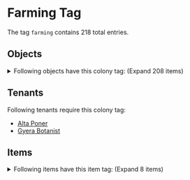 # Farming Tag

The tag `farming` contains 218 total entries.

## Objects

<details markdown="1"><summary>Following objects have this colony tag: (Expand 208 items)</summary>

- <img src="https://raw.githubusercontent.com/Ceterai/Enternia/main/objects/farmables/alta/liquid/produce/alien_fruit/pod/icon.png" alt="Alien Fruit Eco Pod icon" loading="lazy" width="auto" height="16px"/> [Alien Fruit Eco Pod](https://ceterai.github.io/MyEnternia/Wiki/AlienFruitEcoPod)
- <img src="https://raw.githubusercontent.com/Ceterai/Enternia/main/objects/alta/special/tools/sprinklers/compact/icon.png" alt="Alta Compa-Sprinkler ★ icon" loading="lazy" width="auto" height="16px"/> [Alta Compa-Sprinkler ★](https://ceterai.github.io/MyEnternia/Wiki/AltaCompa-Sprinkler)
- <img src="https://raw.githubusercontent.com/Ceterai/Enternia/main/objects/alta/crafting/dendrarium/icon.png" alt="Alta Dendrarium icon" loading="lazy" width="auto" height="16px"/> [Alta Dendrarium](https://ceterai.github.io/MyEnternia/Wiki/AltaDendrarium)
- <img src="https://raw.githubusercontent.com/Ceterai/Enternia/main/objects/farmables/alta/liquid/jelly/pod_alta/icon.png" alt="Alta Jelly Eco Pod ★★ icon" loading="lazy" width="auto" height="16px"/> [Alta Jelly Eco Pod ★★](https://ceterai.github.io/MyEnternia/Wiki/AltaJellyEcoPod)
- <img src="https://raw.githubusercontent.com/Ceterai/Enternia/main/objects/alta/special/tools/sprinklers/lab/icon.png" alt="Alta Lab Sprinkler icon" loading="lazy" width="auto" height="16px"/> [Alta Lab Sprinkler](https://ceterai.github.io/MyEnternia/Wiki/AltaLabSprinkler)
- <img src="https://raw.githubusercontent.com/Ceterai/Enternia/main/objects/alta/special/vendors/seeds_rare/icon.png" alt="Alta Rare Seed Vendor ★ icon" loading="lazy" width="auto" height="16px"/> [Alta Rare Seed Vendor ★](https://ceterai.github.io/MyEnternia/Wiki/AltaRareSeedVendor)
- <img src="https://raw.githubusercontent.com/Ceterai/Enternia/main/objects/alta/special/tools/sprinklers/rincer/icon.png" alt="Alta Rincer ★ icon" loading="lazy" width="auto" height="16px"/> [Alta Rincer ★](https://ceterai.github.io/MyEnternia/Wiki/AltaRincer)
- <img src="https://raw.githubusercontent.com/Ceterai/Enternia/main/objects/alta/special/vendors/seeds/icon.png" alt="Alta Seed Vendor ★ icon" loading="lazy" width="auto" height="16px"/> [Alta Seed Vendor ★](https://ceterai.github.io/MyEnternia/Wiki/AltaSeedVendor)
- <img src="https://raw.githubusercontent.com/Ceterai/Enternia/main/objects/alta/special/tools/sprinklers/basic/icon.png" alt="Alta Sprinkler icon" loading="lazy" width="auto" height="16px"/> [Alta Sprinkler](https://ceterai.github.io/MyEnternia/Wiki/AltaSprinkler)
- <img src="https://raw.githubusercontent.com/Ceterai/Enternia/main/objects/alta/special/tools/sprinklers/super/icon.png" alt="Alta Super Sprinkler icon" loading="lazy" width="auto" height="16px"/> [Alta Super Sprinkler](https://ceterai.github.io/MyEnternia/Wiki/AltaSuperSprinkler)
- <img src="https://raw.githubusercontent.com/Ceterai/Enternia/main/objects/farmables/alta/ground/alternia/pod/icon.png" alt="Alternia Eco Pod ★★ icon" loading="lazy" width="auto" height="16px"/> [Alternia Eco Pod ★★](https://ceterai.github.io/MyEnternia/Wiki/AlterniaEcoPod)
- <img src="https://raw.githubusercontent.com/Ceterai/Enternia/main/objects/farmables/alta/ground/alternia/sapling/icon.png" alt="Alternia Sapling icon" loading="lazy" width="auto" height="16px"/> [Alternia Sapling](https://ceterai.github.io/MyEnternia/Wiki/AlterniaSapling)
- <img src="https://raw.githubusercontent.com/Ceterai/Enternia/main/objects/farmables/alta/ground/alternia/icon.png" alt="Alternia Seed icon" loading="lazy" width="auto" height="16px"/> [Alternia Seed](https://ceterai.github.io/MyEnternia/Wiki/AlterniaSeed)
- <img src="https://raw.githubusercontent.com/Ceterai/Enternia/main/objects/farmables/alta/main/aya/pod/icon.png" alt="Aya Eco Pod icon" loading="lazy" width="auto" height="16px"/> [Aya Eco Pod](https://ceterai.github.io/MyEnternia/Wiki/AyaEcoPod)
- <img src="https://raw.githubusercontent.com/Ceterai/Enternia/main/objects/farmables/alta/main/aya/sapling/icon.png" alt="Aya Sapling icon" loading="lazy" width="auto" height="16px"/> [Aya Sapling](https://ceterai.github.io/MyEnternia/Wiki/AyaSapling)
- <img src="https://raw.githubusercontent.com/Ceterai/Enternia/main/objects/farmables/alta/main/aya/seed/icon.png" alt="Aya Tuber icon" loading="lazy" width="auto" height="16px"/> [Aya Tuber](https://ceterai.github.io/MyEnternia/Wiki/AyaTuber)
- <img src="https://raw.githubusercontent.com/Ceterai/Enternia/main/objects/farmables/alta/ground/azura/pod/icon.png" alt="Azura Eco Pod ★ icon" loading="lazy" width="auto" height="16px"/> [Azura Eco Pod ★](https://ceterai.github.io/MyEnternia/Wiki/AzuraEcoPod)
- <img src="https://raw.githubusercontent.com/Ceterai/Enternia/main/objects/farmables/alta/ground/azura/sapling/icon.png" alt="Azura Sapling icon" loading="lazy" width="auto" height="16px"/> [Azura Sapling](https://ceterai.github.io/MyEnternia/Wiki/AzuraSapling)
- <img src="https://raw.githubusercontent.com/Ceterai/Enternia/main/objects/farmables/alta/ground/azura/icon.png" alt="Azura Seed icon" loading="lazy" width="auto" height="16px"/> [Azura Seed](https://ceterai.github.io/MyEnternia/Wiki/AzuraSeed)
- <img src="https://raw.githubusercontent.com/Ceterai/Enternia/main/objects/farmables/alta/ground/produce/beakseed/pod/icon.png" alt="Beakseed Eco Pod ★ icon" loading="lazy" width="auto" height="16px"/> [Beakseed Eco Pod ★](https://ceterai.github.io/MyEnternia/Wiki/BeakseedEcoPod)
- <img src="https://raw.githubusercontent.com/Ceterai/Enternia/main/objects/farmables/alta/ground/produce/beakseed/sapling/icon.png" alt="Beakseed Sapling icon" loading="lazy" width="auto" height="16px"/> [Beakseed Sapling](https://ceterai.github.io/MyEnternia/Wiki/BeakseedSapling)
- <img src="https://raw.githubusercontent.com/Ceterai/Enternia/main/objects/farmables/alta/ground/blossom/pod/icon.png" alt="Blossom Eco Pod ★★ icon" loading="lazy" width="auto" height="16px"/> [Blossom Eco Pod ★★](https://ceterai.github.io/MyEnternia/Wiki/BlossomEcoPod)
- <img src="https://raw.githubusercontent.com/Ceterai/Enternia/main/objects/farmables/alta/ground/blossom/sapling/icon.png" alt="Blossom Sapling icon" loading="lazy" width="auto" height="16px"/> [Blossom Sapling](https://ceterai.github.io/MyEnternia/Wiki/BlossomSapling)
- <img src="https://raw.githubusercontent.com/Ceterai/Enternia/main/objects/farmables/alta/ground/blossom/icon.png" alt="Blossom Seed icon" loading="lazy" width="auto" height="16px"/> [Blossom Seed](https://ceterai.github.io/MyEnternia/Wiki/BlossomSeed)
- <img src="https://raw.githubusercontent.com/Ceterai/Enternia/main/objects/farmables/alta/main/aya/boosted/icon.png" alt="Boosted Aya Sapling icon" loading="lazy" width="auto" height="16px"/> [Boosted Aya Sapling](https://ceterai.github.io/MyEnternia/Wiki/BoostedAyaSapling)
- <img src="https://raw.githubusercontent.com/Ceterai/Enternia/main/objects/farmables/alta/ground/azura/boosted/icon.png" alt="Boosted Azura Sapling ★★ icon" loading="lazy" width="auto" height="16px"/> [Boosted Azura Sapling ★★](https://ceterai.github.io/MyEnternia/Wiki/BoostedAzuraSapling)
- <img src="https://raw.githubusercontent.com/Ceterai/Enternia/main/objects/farmables/alta/ground/produce/beakseed/boosted/icon.png" alt="Boosted Beakseed Sapling icon" loading="lazy" width="auto" height="16px"/> [Boosted Beakseed Sapling](https://ceterai.github.io/MyEnternia/Wiki/BoostedBeakseedSapling)
- <img src="https://raw.githubusercontent.com/Ceterai/Enternia/main/objects/farmables/alta/ground/blossom/boosted/icon.png" alt="Boosted Blossom Sapling ★★ icon" loading="lazy" width="auto" height="16px"/> [Boosted Blossom Sapling ★★](https://ceterai.github.io/MyEnternia/Wiki/BoostedBlossomSapling)
- <img src="https://raw.githubusercontent.com/Ceterai/Enternia/main/objects/farmables/alta/liquid/calin/boosted/icon.png" alt="Boosted Calin Sapling ★★ icon" loading="lazy" width="auto" height="16px"/> [Boosted Calin Sapling ★★](https://ceterai.github.io/MyEnternia/Wiki/BoostedCalinSapling)
- <img src="https://raw.githubusercontent.com/Ceterai/Enternia/main/objects/farmables/alta/ground/produce/carel/boosted/icon.png" alt="Boosted Carel Sapling icon" loading="lazy" width="auto" height="16px"/> [Boosted Carel Sapling](https://ceterai.github.io/MyEnternia/Wiki/BoostedCarelSapling)
- <img src="https://raw.githubusercontent.com/Ceterai/Enternia/main/objects/farmables/alta/liquid/cocola/boosted/icon.png" alt="Boosted Cocola Sapling ★★ icon" loading="lazy" width="auto" height="16px"/> [Boosted Cocola Sapling ★★](https://ceterai.github.io/MyEnternia/Wiki/BoostedCocolaSapling)
- <img src="https://raw.githubusercontent.com/Ceterai/Enternia/main/objects/farmables/alta/liquid/diamond/boosted/icon.png" alt="Boosted Diamond Sapling ★★ icon" loading="lazy" width="auto" height="16px"/> [Boosted Diamond Sapling ★★](https://ceterai.github.io/MyEnternia/Wiki/BoostedDiamondSapling)
- <img src="https://raw.githubusercontent.com/Ceterai/Enternia/main/objects/farmables/alta/liquid/dream/boosted/icon.png" alt="Boosted Dreamer Sapling icon" loading="lazy" width="auto" height="16px"/> [Boosted Dreamer Sapling](https://ceterai.github.io/MyEnternia/Wiki/BoostedDreamerSapling)
- <img src="https://raw.githubusercontent.com/Ceterai/Enternia/main/objects/farmables/alta/liquid/ela/boosted/icon.png" alt="Boosted Ela Sapling ★★ icon" loading="lazy" width="auto" height="16px"/> [Boosted Ela Sapling ★★](https://ceterai.github.io/MyEnternia/Wiki/BoostedElaSapling)
- <img src="https://raw.githubusercontent.com/Ceterai/Enternia/main/objects/farmables/alta/liquid/coral/boosted/icon.png" alt="Boosted Ember Sapling icon" loading="lazy" width="auto" height="16px"/> [Boosted Ember Sapling](https://ceterai.github.io/MyEnternia/Wiki/BoostedEmberSapling)
- <img src="https://raw.githubusercontent.com/Ceterai/Enternia/main/objects/farmables/alta/ground/cotton/boosted/icon.png" alt="Boosted Evara Sapling ★★ icon" loading="lazy" width="auto" height="16px"/> [Boosted Evara Sapling ★★](https://ceterai.github.io/MyEnternia/Wiki/BoostedEvaraSapling)
- <img src="https://raw.githubusercontent.com/Ceterai/Enternia/main/objects/farmables/alta/ground/eva/boosted/icon.png" alt="Boosted Evara Sapling ★★ icon" loading="lazy" width="auto" height="16px"/> [Boosted Evara Sapling ★★](https://ceterai.github.io/MyEnternia/Wiki/BoostedEvaraSapling)
- <img src="https://raw.githubusercontent.com/Ceterai/Enternia/main/objects/farmables/alta/ground/core/boosted/icon.png" alt="Boosted Faacain Sapling ★★ icon" loading="lazy" width="auto" height="16px"/> [Boosted Faacain Sapling ★★](https://ceterai.github.io/MyEnternia/Wiki/BoostedFaacainSapling)
- <img src="https://raw.githubusercontent.com/Ceterai/Enternia/main/objects/farmables/alta/liquid/gheatsyn/boosted/icon.png" alt="Boosted Gheatsyn Sapling icon" loading="lazy" width="auto" height="16px"/> [Boosted Gheatsyn Sapling](https://ceterai.github.io/MyEnternia/Wiki/BoostedGheatsynSapling)
- <img src="https://raw.githubusercontent.com/Ceterai/Enternia/main/objects/farmables/alta/main/gil/boosted/icon.png" alt="Boosted Gil Sapling icon" loading="lazy" width="auto" height="16px"/> [Boosted Gil Sapling](https://ceterai.github.io/MyEnternia/Wiki/BoostedGilSapling)
- <img src="https://raw.githubusercontent.com/Ceterai/Enternia/main/objects/farmables/alta/ground/haven/boosted/icon.png" alt="Boosted Haven Sapling ★★ icon" loading="lazy" width="auto" height="16px"/> [Boosted Haven Sapling ★★](https://ceterai.github.io/MyEnternia/Wiki/BoostedHavenSapling)
- <img src="https://raw.githubusercontent.com/Ceterai/Enternia/main/objects/farmables/alta/liquid/hive/boosted/icon.png" alt="Boosted Hive Sapling icon" loading="lazy" width="auto" height="16px"/> [Boosted Hive Sapling](https://ceterai.github.io/MyEnternia/Wiki/BoostedHiveSapling)
- <img src="https://raw.githubusercontent.com/Ceterai/Enternia/main/objects/farmables/alta/liquid/ionic/boosted/icon.png" alt="Boosted Ionic Sapling icon" loading="lazy" width="auto" height="16px"/> [Boosted Ionic Sapling](https://ceterai.github.io/MyEnternia/Wiki/BoostedIonicSapling)
- <img src="https://raw.githubusercontent.com/Ceterai/Enternia/main/objects/farmables/alta/liquid/jelly/boosted/icon.png" alt="Boosted Jelly Sapling icon" loading="lazy" width="auto" height="16px"/> [Boosted Jelly Sapling](https://ceterai.github.io/MyEnternia/Wiki/BoostedJellySapling)
- <img src="https://raw.githubusercontent.com/Ceterai/Enternia/main/objects/farmables/alta/ground/produce/neonmelon/boosted/icon.png" alt="Boosted Neonmelon Sapl. ★★ icon" loading="lazy" width="auto" height="16px"/> [Boosted Neonmelon Sapl. ★★](https://ceterai.github.io/MyEnternia/Wiki/BoostedNeonmelonSapl.)
- <img src="https://raw.githubusercontent.com/Ceterai/Enternia/main/objects/farmables/alta/ground/produce/oculemon/boosted/icon.png" alt="Boosted Oculemon Sapling ★★ icon" loading="lazy" width="auto" height="16px"/> [Boosted Oculemon Sapling ★★](https://ceterai.github.io/MyEnternia/Wiki/BoostedOculemonSapling)
- <img src="https://raw.githubusercontent.com/Ceterai/Enternia/main/objects/farmables/alta/ground/sona/boosted/icon.png" alt="Boosted Sonava Sapling ★★ icon" loading="lazy" width="auto" height="16px"/> [Boosted Sonava Sapling ★★](https://ceterai.github.io/MyEnternia/Wiki/BoostedSonavaSapling)
- <img src="https://raw.githubusercontent.com/Ceterai/Enternia/main/objects/farmables/alta/liquid/tonna/boosted/icon.png" alt="Boosted Tonna Sapling icon" loading="lazy" width="auto" height="16px"/> [Boosted Tonna Sapling](https://ceterai.github.io/MyEnternia/Wiki/BoostedTonnaSapling)
- <img src="https://raw.githubusercontent.com/Ceterai/Enternia/main/objects/farmables/alta/main/tsay/boosted/icon.png" alt="Boosted Tsay Sapling icon" loading="lazy" width="auto" height="16px"/> [Boosted Tsay Sapling](https://ceterai.github.io/MyEnternia/Wiki/BoostedTsaySapling)
- <img src="https://raw.githubusercontent.com/Ceterai/Enternia/main/objects/farmables/alta/liquid/koywa/boosted/icon.png" alt="Boosted Verriskoywa Sapling icon" loading="lazy" width="auto" height="16px"/> [Boosted Verriskoywa Sapling](https://ceterai.github.io/MyEnternia/Wiki/BoostedVerriskoywaSapling)
- <img src="https://raw.githubusercontent.com/Ceterai/Enternia/main/objects/farmables/alta/liquid/viona/boosted/icon.png" alt="Boosted Vionora Sapling icon" loading="lazy" width="auto" height="16px"/> [Boosted Vionora Sapling](https://ceterai.github.io/MyEnternia/Wiki/BoostedVionoraSapling)
- <img src="https://raw.githubusercontent.com/Ceterai/Enternia/main/objects/farmables/alta/liquid/voda/boosted/icon.png" alt="Boosted Vodakoywa Sapling icon" loading="lazy" width="auto" height="16px"/> [Boosted Vodakoywa Sapling](https://ceterai.github.io/MyEnternia/Wiki/BoostedVodakoywaSapling)
- <img src="https://raw.githubusercontent.com/Ceterai/Enternia/main/objects/farmables/alta/ground/warped_hive/boosted/icon.png" alt="Boosted Warphive Sapl. ★★ icon" loading="lazy" width="auto" height="16px"/> [Boosted Warphive Sapl. ★★](https://ceterai.github.io/MyEnternia/Wiki/BoostedWarphiveSapl.)
- <img src="https://raw.githubusercontent.com/Ceterai/Enternia/main/objects/farmables/alta/liquid/yaara/boosted/icon.png" alt="Boosted Yaara Sapling ★★ icon" loading="lazy" width="auto" height="16px"/> [Boosted Yaara Sapling ★★](https://ceterai.github.io/MyEnternia/Wiki/BoostedYaaraSapling)
- <img src="https://raw.githubusercontent.com/Ceterai/Enternia/main/objects/farmables/alta/main/yaavi/boosted/icon.png" alt="Boosted Yaavi Sapling ★ icon" loading="lazy" width="auto" height="16px"/> [Boosted Yaavi Sapling ★](https://ceterai.github.io/MyEnternia/Wiki/BoostedYaaviSapling)
- <img src="https://raw.githubusercontent.com/Ceterai/Enternia/main/objects/farmables/alta/liquid/calin/pod/icon.png" alt="Calin Eco Pod ★ icon" loading="lazy" width="auto" height="16px"/> [Calin Eco Pod ★](https://ceterai.github.io/MyEnternia/Wiki/CalinEcoPod)
- <img src="https://raw.githubusercontent.com/Ceterai/Enternia/main/objects/farmables/alta/liquid/calin/sapling/icon.png" alt="Calin Sapling icon" loading="lazy" width="auto" height="16px"/> [Calin Sapling](https://ceterai.github.io/MyEnternia/Wiki/CalinSapling)
- <img src="https://raw.githubusercontent.com/Ceterai/Enternia/main/objects/farmables/alta/liquid/calin/icon.png" alt="Calin Seed icon" loading="lazy" width="auto" height="16px"/> [Calin Seed](https://ceterai.github.io/MyEnternia/Wiki/CalinSeed)
- <img src="https://raw.githubusercontent.com/Ceterai/Enternia/main/objects/farmables/alta/ground/produce/carel/pod/icon.png" alt="Carel Eco Pod ★★ icon" loading="lazy" width="auto" height="16px"/> [Carel Eco Pod ★★](https://ceterai.github.io/MyEnternia/Wiki/CarelEcoPod)
- <img src="https://raw.githubusercontent.com/Ceterai/Enternia/main/objects/farmables/alta/ground/produce/carel/sapling/icon.png" alt="Carel Sapling icon" loading="lazy" width="auto" height="16px"/> [Carel Sapling](https://ceterai.github.io/MyEnternia/Wiki/CarelSapling)
- <img src="https://raw.githubusercontent.com/Ceterai/Enternia/main/objects/farmables/alta/ground/ceternia/pod/icon.png" alt="Ceternia Eco Pod ★★ icon" loading="lazy" width="auto" height="16px"/> [Ceternia Eco Pod ★★](https://ceterai.github.io/MyEnternia/Wiki/CeterniaEcoPod)
- <img src="https://raw.githubusercontent.com/Ceterai/Enternia/main/objects/farmables/alta/ground/ceternia/sapling/icon.png" alt="Ceternia Sapling icon" loading="lazy" width="auto" height="16px"/> [Ceternia Sapling](https://ceterai.github.io/MyEnternia/Wiki/CeterniaSapling)
- <img src="https://raw.githubusercontent.com/Ceterai/Enternia/main/objects/farmables/alta/ground/ceternia/icon.png" alt="Ceternia Seed icon" loading="lazy" width="auto" height="16px"/> [Ceternia Seed](https://ceterai.github.io/MyEnternia/Wiki/CeterniaSeed)
- <img src="https://raw.githubusercontent.com/Ceterai/Enternia/main/objects/farmables/alta/liquid/cocola/pod/icon.png" alt="Cocola Eco Pod ★★ icon" loading="lazy" width="auto" height="16px"/> [Cocola Eco Pod ★★](https://ceterai.github.io/MyEnternia/Wiki/CocolaEcoPod)
- <img src="https://raw.githubusercontent.com/Ceterai/Enternia/main/objects/farmables/alta/liquid/cocola/sapling/icon.png" alt="Cocola Sapling ★ icon" loading="lazy" width="auto" height="16px"/> [Cocola Sapling ★](https://ceterai.github.io/MyEnternia/Wiki/CocolaSapling)
- <img src="https://raw.githubusercontent.com/Ceterai/Enternia/main/objects/farmables/alta/liquid/cocola/icon.png" alt="Cocola Seed icon" loading="lazy" width="auto" height="16px"/> [Cocola Seed](https://ceterai.github.io/MyEnternia/Wiki/CocolaSeed)
- <img src="https://raw.githubusercontent.com/Ceterai/Enternia/main/objects/farmables/alta/liquid/produce/coralcreep/pod/icon.png" alt="Coralcreep Eco Pod ★★ icon" loading="lazy" width="auto" height="16px"/> [Coralcreep Eco Pod ★★](https://ceterai.github.io/MyEnternia/Wiki/CoralcreepEcoPod)
- <img src="https://raw.githubusercontent.com/Ceterai/Enternia/main/objects/farmables/alta/ground/cotton/pod/icon.png" alt="Cotton Eco Pod ★★ icon" loading="lazy" width="auto" height="16px"/> [Cotton Eco Pod ★★](https://ceterai.github.io/MyEnternia/Wiki/CottonEcoPod)
- <img src="https://raw.githubusercontent.com/Ceterai/Enternia/main/objects/farmables/alta/ground/cotton/sapling/icon.png" alt="Cotton Sapling icon" loading="lazy" width="auto" height="16px"/> [Cotton Sapling](https://ceterai.github.io/MyEnternia/Wiki/CottonSapling)
- <img src="https://raw.githubusercontent.com/Ceterai/Enternia/main/objects/farmables/alta/main/aya/cultivated/icon.png" alt="Cultivated Aya Sapling icon" loading="lazy" width="auto" height="16px"/> [Cultivated Aya Sapling](https://ceterai.github.io/MyEnternia/Wiki/CultivatedAyaSapling)
- <img src="https://raw.githubusercontent.com/Ceterai/Enternia/main/objects/farmables/alta/ground/produce/beakseed/cultivated/icon.png" alt="Cultivated Beakseed Sapling icon" loading="lazy" width="auto" height="16px"/> [Cultivated Beakseed Sapling](https://ceterai.github.io/MyEnternia/Wiki/CultivatedBeakseedSapling)
- <img src="https://raw.githubusercontent.com/Ceterai/Enternia/main/objects/farmables/alta/ground/produce/carel/cultivated/icon.png" alt="Cultivated Carel Sapling icon" loading="lazy" width="auto" height="16px"/> [Cultivated Carel Sapling](https://ceterai.github.io/MyEnternia/Wiki/CultivatedCarelSapling)
- <img src="https://raw.githubusercontent.com/Ceterai/Enternia/main/objects/farmables/alta/main/gil/cultivated/icon.png" alt="Cultivated Gil Sapling icon" loading="lazy" width="auto" height="16px"/> [Cultivated Gil Sapling](https://ceterai.github.io/MyEnternia/Wiki/CultivatedGilSapling)
- <img src="https://raw.githubusercontent.com/Ceterai/Enternia/main/objects/farmables/alta/ground/produce/neonmelon/cultivated/icon.png" alt="Cultivated Neonmelon Sapling icon" loading="lazy" width="auto" height="16px"/> [Cultivated Neonmelon Sapling](https://ceterai.github.io/MyEnternia/Wiki/CultivatedNeonmelonSapling)
- <img src="https://raw.githubusercontent.com/Ceterai/Enternia/main/objects/farmables/alta/ground/produce/oculemon/cultivated/icon.png" alt="Cultivated Oculemon Sapling icon" loading="lazy" width="auto" height="16px"/> [Cultivated Oculemon Sapling](https://ceterai.github.io/MyEnternia/Wiki/CultivatedOculemonSapling)
- <img src="https://raw.githubusercontent.com/Ceterai/Enternia/main/objects/farmables/alta/main/tsay/cultivated/icon.png" alt="Cultivated Tsay Sapling icon" loading="lazy" width="auto" height="16px"/> [Cultivated Tsay Sapling](https://ceterai.github.io/MyEnternia/Wiki/CultivatedTsaySapling)
- <img src="https://raw.githubusercontent.com/Ceterai/Enternia/main/objects/farmables/alta/main/yaavi/cultivated/icon.png" alt="Cultivated Yaara Eye Sapling icon" loading="lazy" width="auto" height="16px"/> [Cultivated Yaara Eye Sapling](https://ceterai.github.io/MyEnternia/Wiki/CultivatedYaaraEyeSapling)
- <img src="https://raw.githubusercontent.com/Ceterai/Enternia/main/objects/farmables/alta/liquid/diamond/icon.png" alt="Diamond Bud icon" loading="lazy" width="auto" height="16px"/> [Diamond Bud](https://ceterai.github.io/MyEnternia/Wiki/DiamondBud)
- <img src="https://raw.githubusercontent.com/Ceterai/Enternia/main/objects/farmables/alta/liquid/diamond/pod/icon.png" alt="Diamond Eco Pod ★★★★ icon" loading="lazy" width="auto" height="16px"/> [Diamond Eco Pod ★★★★](https://ceterai.github.io/MyEnternia/Wiki/DiamondEcoPod)
- <img src="https://raw.githubusercontent.com/Ceterai/Enternia/main/objects/farmables/alta/liquid/diamond/sapling/icon.png" alt="Diamond Sapling ★★ icon" loading="lazy" width="auto" height="16px"/> [Diamond Sapling ★★](https://ceterai.github.io/MyEnternia/Wiki/DiamondSapling)
- <img src="https://raw.githubusercontent.com/Ceterai/Enternia/main/objects/farmables/alta/liquid/dream/pod/icon.png" alt="Dreamer Eco Pod ★★★ icon" loading="lazy" width="auto" height="16px"/> [Dreamer Eco Pod ★★★](https://ceterai.github.io/MyEnternia/Wiki/DreamerEcoPod)
- <img src="https://raw.githubusercontent.com/Ceterai/Enternia/main/objects/farmables/alta/liquid/dream/sapling/icon.png" alt="Dreamer's Flower Sapling ★ icon" loading="lazy" width="auto" height="16px"/> [Dreamer's Flower Sapling ★](https://ceterai.github.io/MyEnternia/Wiki/Dreamer'sFlowerSapling)
- <img src="https://raw.githubusercontent.com/Ceterai/Enternia/main/objects/farmables/alta/liquid/dream/icon.png" alt="Dreamer's Flower Sprout icon" loading="lazy" width="auto" height="16px"/> [Dreamer's Flower Sprout](https://ceterai.github.io/MyEnternia/Wiki/Dreamer'sFlowerSprout)
- <img src="https://raw.githubusercontent.com/Ceterai/Enternia/main/objects/farmables/alta/liquid/jelly/eco_alta/icon.png" alt="Eco Alta Jelly Sapling ★★ icon" loading="lazy" width="auto" height="16px"/> [Eco Alta Jelly Sapling ★★](https://ceterai.github.io/MyEnternia/Wiki/EcoAltaJellySapling)
- <img src="https://raw.githubusercontent.com/Ceterai/Enternia/main/objects/farmables/alta/main/aya/eco/icon.png" alt="Eco Aya Sapling icon" loading="lazy" width="auto" height="16px"/> [Eco Aya Sapling](https://ceterai.github.io/MyEnternia/Wiki/EcoAyaSapling)
- <img src="https://raw.githubusercontent.com/Ceterai/Enternia/main/objects/farmables/alta/ground/azura/eco/icon.png" alt="Eco Azura Sapling ★ icon" loading="lazy" width="auto" height="16px"/> [Eco Azura Sapling ★](https://ceterai.github.io/MyEnternia/Wiki/EcoAzuraSapling)
- <img src="https://raw.githubusercontent.com/Ceterai/Enternia/main/objects/farmables/alta/ground/produce/beakseed/eco/icon.png" alt="Eco Beakseed Sapling icon" loading="lazy" width="auto" height="16px"/> [Eco Beakseed Sapling](https://ceterai.github.io/MyEnternia/Wiki/EcoBeakseedSapling)
- <img src="https://raw.githubusercontent.com/Ceterai/Enternia/main/objects/farmables/alta/ground/blossom/eco/icon.png" alt="Eco Blossom Sapling icon" loading="lazy" width="auto" height="16px"/> [Eco Blossom Sapling](https://ceterai.github.io/MyEnternia/Wiki/EcoBlossomSapling)
- <img src="https://raw.githubusercontent.com/Ceterai/Enternia/main/objects/farmables/alta/liquid/calin/eco/icon.png" alt="Eco Calin Sapling ★ icon" loading="lazy" width="auto" height="16px"/> [Eco Calin Sapling ★](https://ceterai.github.io/MyEnternia/Wiki/EcoCalinSapling)
- <img src="https://raw.githubusercontent.com/Ceterai/Enternia/main/objects/farmables/alta/ground/produce/carel/eco/icon.png" alt="Eco Carel Sapling icon" loading="lazy" width="auto" height="16px"/> [Eco Carel Sapling](https://ceterai.github.io/MyEnternia/Wiki/EcoCarelSapling)
- <img src="https://raw.githubusercontent.com/Ceterai/Enternia/main/objects/farmables/alta/liquid/cocola/eco/icon.png" alt="Eco Cocola Sapling icon" loading="lazy" width="auto" height="16px"/> [Eco Cocola Sapling](https://ceterai.github.io/MyEnternia/Wiki/EcoCocolaSapling)
- <img src="https://raw.githubusercontent.com/Ceterai/Enternia/main/objects/farmables/alta/ground/cotton/eco/icon.png" alt="Eco Cotton Sapling ★ icon" loading="lazy" width="auto" height="16px"/> [Eco Cotton Sapling ★](https://ceterai.github.io/MyEnternia/Wiki/EcoCottonSapling)
- <img src="https://raw.githubusercontent.com/Ceterai/Enternia/main/objects/farmables/alta/liquid/diamond/eco/icon.png" alt="Eco Diamond Sapling icon" loading="lazy" width="auto" height="16px"/> [Eco Diamond Sapling](https://ceterai.github.io/MyEnternia/Wiki/EcoDiamondSapling)
- <img src="https://raw.githubusercontent.com/Ceterai/Enternia/main/objects/farmables/alta/liquid/dream/eco/icon.png" alt="Eco Dreamer's Flower Sapling icon" loading="lazy" width="auto" height="16px"/> [Eco Dreamer's Flower Sapling](https://ceterai.github.io/MyEnternia/Wiki/EcoDreamer'sFlowerSapling)
- <img src="https://raw.githubusercontent.com/Ceterai/Enternia/main/objects/farmables/alta/liquid/ela/eco/icon.png" alt="Eco Ela Sapling icon" loading="lazy" width="auto" height="16px"/> [Eco Ela Sapling](https://ceterai.github.io/MyEnternia/Wiki/EcoElaSapling)
- <img src="https://raw.githubusercontent.com/Ceterai/Enternia/main/objects/farmables/alta/liquid/coral/eco/icon.png" alt="Eco Ember Sapling icon" loading="lazy" width="auto" height="16px"/> [Eco Ember Sapling](https://ceterai.github.io/MyEnternia/Wiki/EcoEmberSapling)
- <img src="https://raw.githubusercontent.com/Ceterai/Enternia/main/objects/farmables/alta/ground/eva/eco/icon.png" alt="Eco Evara Sapling ★ icon" loading="lazy" width="auto" height="16px"/> [Eco Evara Sapling ★](https://ceterai.github.io/MyEnternia/Wiki/EcoEvaraSapling)
- <img src="https://raw.githubusercontent.com/Ceterai/Enternia/main/objects/farmables/alta/ground/core/eco/icon.png" alt="Eco Faacain Sapling ★ icon" loading="lazy" width="auto" height="16px"/> [Eco Faacain Sapling ★](https://ceterai.github.io/MyEnternia/Wiki/EcoFaacainSapling)
- <img src="https://raw.githubusercontent.com/Ceterai/Enternia/main/objects/farmables/alta/liquid/gheatsyn/eco/icon.png" alt="Eco Gheatsyn Sapling icon" loading="lazy" width="auto" height="16px"/> [Eco Gheatsyn Sapling](https://ceterai.github.io/MyEnternia/Wiki/EcoGheatsynSapling)
- <img src="https://raw.githubusercontent.com/Ceterai/Enternia/main/objects/farmables/alta/main/gil/eco/icon.png" alt="Eco Gil Sapling icon" loading="lazy" width="auto" height="16px"/> [Eco Gil Sapling](https://ceterai.github.io/MyEnternia/Wiki/EcoGilSapling)
- <img src="https://raw.githubusercontent.com/Ceterai/Enternia/main/objects/farmables/alta/ground/haven/eco/icon.png" alt="Eco Haven Sapling icon" loading="lazy" width="auto" height="16px"/> [Eco Haven Sapling](https://ceterai.github.io/MyEnternia/Wiki/EcoHavenSapling)
- <img src="https://raw.githubusercontent.com/Ceterai/Enternia/main/objects/farmables/alta/liquid/hive/eco/icon.png" alt="Eco Hive Sapling icon" loading="lazy" width="auto" height="16px"/> [Eco Hive Sapling](https://ceterai.github.io/MyEnternia/Wiki/EcoHiveSapling)
- <img src="https://raw.githubusercontent.com/Ceterai/Enternia/main/objects/farmables/alta/liquid/ionic/eco/icon.png" alt="Eco Ionic Sapling ★★ icon" loading="lazy" width="auto" height="16px"/> [Eco Ionic Sapling ★★](https://ceterai.github.io/MyEnternia/Wiki/EcoIonicSapling)
- <img src="https://raw.githubusercontent.com/Ceterai/Enternia/main/objects/farmables/alta/ground/isoslime/eco/icon.png" alt="Eco Isoslime Sapling ★ icon" loading="lazy" width="auto" height="16px"/> [Eco Isoslime Sapling ★](https://ceterai.github.io/MyEnternia/Wiki/EcoIsoslimeSapling)
- <img src="https://raw.githubusercontent.com/Ceterai/Enternia/main/objects/farmables/alta/liquid/jelly/eco/icon.png" alt="Eco Jelly Sapling icon" loading="lazy" width="auto" height="16px"/> [Eco Jelly Sapling](https://ceterai.github.io/MyEnternia/Wiki/EcoJellySapling)
- <img src="https://raw.githubusercontent.com/Ceterai/Enternia/main/objects/farmables/alta/ground/produce/neonmelon/eco/icon.png" alt="Eco Neonmelon Sapling icon" loading="lazy" width="auto" height="16px"/> [Eco Neonmelon Sapling](https://ceterai.github.io/MyEnternia/Wiki/EcoNeonmelonSapling)
- <img src="https://raw.githubusercontent.com/Ceterai/Enternia/main/objects/farmables/alta/ground/produce/oculemon/eco/icon.png" alt="Eco Oculemon Sapling icon" loading="lazy" width="auto" height="16px"/> [Eco Oculemon Sapling](https://ceterai.github.io/MyEnternia/Wiki/EcoOculemonSapling)
- <img src="https://raw.githubusercontent.com/Ceterai/Enternia/main/objects/farmables/alta/ground/isoslime/eco_green/icon.png" alt="Eco Poi Sapling icon" loading="lazy" width="auto" height="16px"/> [Eco Poi Sapling](https://ceterai.github.io/MyEnternia/Wiki/EcoPoiSapling)
- <img src="https://raw.githubusercontent.com/Ceterai/Enternia/main/objects/farmables/alta/ground/sona/eco/icon.png" alt="Eco Sonava Sapling ★ icon" loading="lazy" width="auto" height="16px"/> [Eco Sonava Sapling ★](https://ceterai.github.io/MyEnternia/Wiki/EcoSonavaSapling)
- <img src="https://raw.githubusercontent.com/Ceterai/Enternia/main/objects/farmables/alta/liquid/tonna/eco/icon.png" alt="Eco Tonna Sapling icon" loading="lazy" width="auto" height="16px"/> [Eco Tonna Sapling](https://ceterai.github.io/MyEnternia/Wiki/EcoTonnaSapling)
- <img src="https://raw.githubusercontent.com/Ceterai/Enternia/main/objects/farmables/alta/main/tsay/eco/icon.png" alt="Eco Tsay Sapling icon" loading="lazy" width="auto" height="16px"/> [Eco Tsay Sapling](https://ceterai.github.io/MyEnternia/Wiki/EcoTsaySapling)
- <img src="https://raw.githubusercontent.com/Ceterai/Enternia/main/objects/farmables/alta/ground/turanta/eco/icon.png" alt="Eco Turanta Sapling ★ icon" loading="lazy" width="auto" height="16px"/> [Eco Turanta Sapling ★](https://ceterai.github.io/MyEnternia/Wiki/EcoTurantaSapling)
- <img src="https://raw.githubusercontent.com/Ceterai/Enternia/main/objects/farmables/alta/liquid/koywa/eco/icon.png" alt="Eco Verriskoywa Sapling icon" loading="lazy" width="auto" height="16px"/> [Eco Verriskoywa Sapling](https://ceterai.github.io/MyEnternia/Wiki/EcoVerriskoywaSapling)
- <img src="https://raw.githubusercontent.com/Ceterai/Enternia/main/objects/farmables/alta/liquid/viona/eco/icon.png" alt="Eco Vionora Sapling icon" loading="lazy" width="auto" height="16px"/> [Eco Vionora Sapling](https://ceterai.github.io/MyEnternia/Wiki/EcoVionoraSapling)
- <img src="https://raw.githubusercontent.com/Ceterai/Enternia/main/objects/farmables/alta/liquid/voda/eco/icon.png" alt="Eco Vodakoywa Sapling icon" loading="lazy" width="auto" height="16px"/> [Eco Vodakoywa Sapling](https://ceterai.github.io/MyEnternia/Wiki/EcoVodakoywaSapling)
- <img src="https://raw.githubusercontent.com/Ceterai/Enternia/main/objects/farmables/alta/ground/warped_hive/eco/icon.png" alt="Eco Warped Hive Sapling ★ icon" loading="lazy" width="auto" height="16px"/> [Eco Warped Hive Sapling ★](https://ceterai.github.io/MyEnternia/Wiki/EcoWarpedHiveSapling)
- <img src="https://raw.githubusercontent.com/Ceterai/Enternia/main/objects/farmables/alta/liquid/yaara/eco/icon.png" alt="Eco Yaara Sapling ★ icon" loading="lazy" width="auto" height="16px"/> [Eco Yaara Sapling ★](https://ceterai.github.io/MyEnternia/Wiki/EcoYaaraSapling)
- <img src="https://raw.githubusercontent.com/Ceterai/Enternia/main/objects/farmables/alta/main/yaavi/eco/icon.png" alt="Eco Yaavi Sapling icon" loading="lazy" width="auto" height="16px"/> [Eco Yaavi Sapling](https://ceterai.github.io/MyEnternia/Wiki/EcoYaaviSapling)
- <img src="https://raw.githubusercontent.com/Ceterai/Enternia/main/objects/farmables/alta/liquid/ela/pod/icon.png" alt="Ela Eco Pod ★ icon" loading="lazy" width="auto" height="16px"/> [Ela Eco Pod ★](https://ceterai.github.io/MyEnternia/Wiki/ElaEcoPod)
- <img src="https://raw.githubusercontent.com/Ceterai/Enternia/main/objects/farmables/alta/liquid/ela/sapling/icon.png" alt="Ela Sapling ★ icon" loading="lazy" width="auto" height="16px"/> [Ela Sapling ★](https://ceterai.github.io/MyEnternia/Wiki/ElaSapling)
- <img src="https://raw.githubusercontent.com/Ceterai/Enternia/main/objects/farmables/alta/liquid/ela/icon.png" alt="Ela Sprout icon" loading="lazy" width="auto" height="16px"/> [Ela Sprout](https://ceterai.github.io/MyEnternia/Wiki/ElaSprout)
- <img src="https://raw.githubusercontent.com/Ceterai/Enternia/main/objects/farmables/alta/liquid/coral/icon.png" alt="Ember Bud icon" loading="lazy" width="auto" height="16px"/> [Ember Bud](https://ceterai.github.io/MyEnternia/Wiki/EmberBud)
- <img src="https://raw.githubusercontent.com/Ceterai/Enternia/main/objects/farmables/alta/liquid/coral/pod/icon.png" alt="Ember Eco Pod ★★★ icon" loading="lazy" width="auto" height="16px"/> [Ember Eco Pod ★★★](https://ceterai.github.io/MyEnternia/Wiki/EmberEcoPod)
- <img src="https://raw.githubusercontent.com/Ceterai/Enternia/main/objects/farmables/alta/liquid/coral/sapling/icon.png" alt="Ember Sapling icon" loading="lazy" width="auto" height="16px"/> [Ember Sapling](https://ceterai.github.io/MyEnternia/Wiki/EmberSapling)
- <img src="https://raw.githubusercontent.com/Ceterai/Enternia/main/objects/farmables/alta/ground/enternia/pod/icon.png" alt="Enternia Eco Pod ★★ icon" loading="lazy" width="auto" height="16px"/> [Enternia Eco Pod ★★](https://ceterai.github.io/MyEnternia/Wiki/EnterniaEcoPod)
- <img src="https://raw.githubusercontent.com/Ceterai/Enternia/main/objects/farmables/alta/ground/enternia/sapling/icon.png" alt="Enternia Sapling icon" loading="lazy" width="auto" height="16px"/> [Enternia Sapling](https://ceterai.github.io/MyEnternia/Wiki/EnterniaSapling)
- <img src="https://raw.githubusercontent.com/Ceterai/Enternia/main/objects/farmables/alta/ground/enternia/icon.png" alt="Enternia Seed icon" loading="lazy" width="auto" height="16px"/> [Enternia Seed](https://ceterai.github.io/MyEnternia/Wiki/EnterniaSeed)
- <img src="https://raw.githubusercontent.com/Ceterai/Enternia/main/objects/farmables/alta/ground/eva/pod/icon.png" alt="Evara Eco Pod ★★ icon" loading="lazy" width="auto" height="16px"/> [Evara Eco Pod ★★](https://ceterai.github.io/MyEnternia/Wiki/EvaraEcoPod)
- <img src="https://raw.githubusercontent.com/Ceterai/Enternia/main/objects/farmables/alta/ground/eva/sapling/icon.png" alt="Evara Sapling icon" loading="lazy" width="auto" height="16px"/> [Evara Sapling](https://ceterai.github.io/MyEnternia/Wiki/EvaraSapling)
- <img src="https://raw.githubusercontent.com/Ceterai/Enternia/main/objects/farmables/alta/ground/eva/icon.png" alt="Evara Seed icon" loading="lazy" width="auto" height="16px"/> [Evara Seed](https://ceterai.github.io/MyEnternia/Wiki/EvaraSeed)
- <img src="https://raw.githubusercontent.com/Ceterai/Enternia/main/objects/farmables/alta/ground/core/icon.png" alt="Faacain Bud icon" loading="lazy" width="auto" height="16px"/> [Faacain Bud](https://ceterai.github.io/MyEnternia/Wiki/FaacainBud)
- <img src="https://raw.githubusercontent.com/Ceterai/Enternia/main/objects/farmables/alta/ground/core/pod/icon.png" alt="Faacain Eco Pod ★ icon" loading="lazy" width="auto" height="16px"/> [Faacain Eco Pod ★](https://ceterai.github.io/MyEnternia/Wiki/FaacainEcoPod)
- <img src="https://raw.githubusercontent.com/Ceterai/Enternia/main/objects/farmables/alta/ground/core/sapling/icon.png" alt="Faacain Sapling icon" loading="lazy" width="auto" height="16px"/> [Faacain Sapling](https://ceterai.github.io/MyEnternia/Wiki/FaacainSapling)
- <img src="https://raw.githubusercontent.com/Ceterai/Enternia/main/objects/farmables/alta/main/aya/fertile/icon.png" alt="Fertile Aya Sapling ★ icon" loading="lazy" width="auto" height="16px"/> [Fertile Aya Sapling ★](https://ceterai.github.io/MyEnternia/Wiki/FertileAyaSapling)
- <img src="https://raw.githubusercontent.com/Ceterai/Enternia/main/objects/farmables/alta/main/gil/fertile/icon.png" alt="Fertile Gil Sapling ★ icon" loading="lazy" width="auto" height="16px"/> [Fertile Gil Sapling ★](https://ceterai.github.io/MyEnternia/Wiki/FertileGilSapling)
- <img src="https://raw.githubusercontent.com/Ceterai/Enternia/main/objects/farmables/alta/main/tsay/fertile/icon.png" alt="Fertile Tsay Sapling ★ icon" loading="lazy" width="auto" height="16px"/> [Fertile Tsay Sapling ★](https://ceterai.github.io/MyEnternia/Wiki/FertileTsaySapling)
- <img src="https://raw.githubusercontent.com/Ceterai/Enternia/main/objects/farmables/alta/liquid/gheatsyn/icon.png" alt="Gheatsyn Bud icon" loading="lazy" width="auto" height="16px"/> [Gheatsyn Bud](https://ceterai.github.io/MyEnternia/Wiki/GheatsynBud)
- <img src="https://raw.githubusercontent.com/Ceterai/Enternia/main/objects/farmables/alta/liquid/gheatsyn/pod/icon.png" alt="Gheatsyn Eco Pod ★★★ icon" loading="lazy" width="auto" height="16px"/> [Gheatsyn Eco Pod ★★★](https://ceterai.github.io/MyEnternia/Wiki/GheatsynEcoPod)
- <img src="https://raw.githubusercontent.com/Ceterai/Enternia/main/objects/farmables/alta/liquid/gheatsyn/sapling/icon.png" alt="Gheatsyn Sapling icon" loading="lazy" width="auto" height="16px"/> [Gheatsyn Sapling](https://ceterai.github.io/MyEnternia/Wiki/GheatsynSapling)
- <img src="https://raw.githubusercontent.com/Ceterai/Enternia/main/objects/farmables/alta/main/gil/pod/icon.png" alt="Gil Eco Pod ★ icon" loading="lazy" width="auto" height="16px"/> [Gil Eco Pod ★](https://ceterai.github.io/MyEnternia/Wiki/GilEcoPod)
- <img src="https://raw.githubusercontent.com/Ceterai/Enternia/main/objects/farmables/alta/main/gil/sapling/icon.png" alt="Gil Sapling icon" loading="lazy" width="auto" height="16px"/> [Gil Sapling](https://ceterai.github.io/MyEnternia/Wiki/GilSapling)
- <img src="https://raw.githubusercontent.com/Ceterai/Enternia/main/objects/farmables/alta/main/gil/icon.png" alt="Gil Seeds icon" loading="lazy" width="auto" height="16px"/> [Gil Seeds](https://ceterai.github.io/MyEnternia/Wiki/GilSeeds)
- <img src="https://raw.githubusercontent.com/Ceterai/Enternia/main/objects/alta/special/tools/sprinklers/gyera/icon.png" alt="Gyera Sprinkler icon" loading="lazy" width="auto" height="16px"/> [Gyera Sprinkler](https://ceterai.github.io/MyEnternia/Wiki/GyeraSprinkler)
- <img src="https://raw.githubusercontent.com/Ceterai/Enternia/main/objects/farmables/alta/ground/haven/icon.png" alt="Haven Bouquet Sprout icon" loading="lazy" width="auto" height="16px"/> [Haven Bouquet Sprout](https://ceterai.github.io/MyEnternia/Wiki/HavenBouquetSprout)
- <img src="https://raw.githubusercontent.com/Ceterai/Enternia/main/objects/farmables/alta/ground/haven/pod/icon.png" alt="Haven Eco Pod ★★ icon" loading="lazy" width="auto" height="16px"/> [Haven Eco Pod ★★](https://ceterai.github.io/MyEnternia/Wiki/HavenEcoPod)
- <img src="https://raw.githubusercontent.com/Ceterai/Enternia/main/objects/farmables/alta/ground/haven/sapling/icon.png" alt="Haven Sapling ★ icon" loading="lazy" width="auto" height="16px"/> [Haven Sapling ★](https://ceterai.github.io/MyEnternia/Wiki/HavenSapling)
- <img src="https://raw.githubusercontent.com/Ceterai/Enternia/main/objects/farmables/alta/liquid/hive/pod/icon.png" alt="Hive Eco Pod ★ icon" loading="lazy" width="auto" height="16px"/> [Hive Eco Pod ★](https://ceterai.github.io/MyEnternia/Wiki/HiveEcoPod)
- <img src="https://raw.githubusercontent.com/Ceterai/Enternia/main/objects/farmables/alta/liquid/hive/sapling/icon.png" alt="Hive Sapling icon" loading="lazy" width="auto" height="16px"/> [Hive Sapling](https://ceterai.github.io/MyEnternia/Wiki/HiveSapling)
- <img src="https://raw.githubusercontent.com/Ceterai/Enternia/main/objects/farmables/alta/liquid/hive/icon.png" alt="Hive Seed icon" loading="lazy" width="auto" height="16px"/> [Hive Seed](https://ceterai.github.io/MyEnternia/Wiki/HiveSeed)
- <img src="https://raw.githubusercontent.com/Ceterai/Enternia/main/objects/farmables/alta/liquid/jelly/pod/icon.png" alt="In Jelly Eco Pod ★ icon" loading="lazy" width="auto" height="16px"/> [In Jelly Eco Pod ★](https://ceterai.github.io/MyEnternia/Wiki/InJellyEcoPod)
- <img src="https://raw.githubusercontent.com/Ceterai/Enternia/main/objects/farmables/alta/liquid/ionic/pod/icon.png" alt="Ionic Eco Pod ★★★ icon" loading="lazy" width="auto" height="16px"/> [Ionic Eco Pod ★★★](https://ceterai.github.io/MyEnternia/Wiki/IonicEcoPod)
- <img src="https://raw.githubusercontent.com/Ceterai/Enternia/main/objects/farmables/alta/liquid/ionic/sapling/icon.png" alt="Ionic Sapling ★ icon" loading="lazy" width="auto" height="16px"/> [Ionic Sapling ★](https://ceterai.github.io/MyEnternia/Wiki/IonicSapling)
- <img src="https://raw.githubusercontent.com/Ceterai/Enternia/main/objects/farmables/alta/liquid/ionic/icon.png" alt="Ionic Seed icon" loading="lazy" width="auto" height="16px"/> [Ionic Seed](https://ceterai.github.io/MyEnternia/Wiki/IonicSeed)
- <img src="https://raw.githubusercontent.com/Ceterai/Enternia/main/objects/farmables/alta/ground/isoslime/pod/icon.png" alt="Isoslime Eco Pod icon" loading="lazy" width="auto" height="16px"/> [Isoslime Eco Pod](https://ceterai.github.io/MyEnternia/Wiki/IsoslimeEcoPod)
- <img src="https://raw.githubusercontent.com/Ceterai/Enternia/main/objects/farmables/alta/ground/isoslime/sapling/icon.png" alt="Isoslime Sapling icon" loading="lazy" width="auto" height="16px"/> [Isoslime Sapling](https://ceterai.github.io/MyEnternia/Wiki/IsoslimeSapling)
- <img src="https://raw.githubusercontent.com/Ceterai/Enternia/main/objects/farmables/alta/ground/isoslime/boosted/icon.png" alt="Isoslime Sapling ★★ icon" loading="lazy" width="auto" height="16px"/> [Isoslime Sapling ★★](https://ceterai.github.io/MyEnternia/Wiki/IsoslimeSapling)
- <img src="https://raw.githubusercontent.com/Ceterai/Enternia/main/objects/farmables/alta/ground/isoslime/icon.png" alt="Isoslime Seed icon" loading="lazy" width="auto" height="16px"/> [Isoslime Seed](https://ceterai.github.io/MyEnternia/Wiki/IsoslimeSeed)
- <img src="https://raw.githubusercontent.com/Ceterai/Enternia/main/objects/farmables/alta/liquid/jelly/icon.png" alt="Jelly Bud icon" loading="lazy" width="auto" height="16px"/> [Jelly Bud](https://ceterai.github.io/MyEnternia/Wiki/JellyBud)
- <img src="https://raw.githubusercontent.com/Ceterai/Enternia/main/objects/farmables/alta/liquid/jelly/sapling/icon.png" alt="Jelly Sapling icon" loading="lazy" width="auto" height="16px"/> [Jelly Sapling](https://ceterai.github.io/MyEnternia/Wiki/JellySapling)
- <img src="https://raw.githubusercontent.com/Ceterai/Enternia/main/objects/farmables/alta/main/gil/mixed/icon.png" alt="Mixed Gil Sapling ★ icon" loading="lazy" width="auto" height="16px"/> [Mixed Gil Sapling ★](https://ceterai.github.io/MyEnternia/Wiki/MixedGilSapling)
- <img src="https://raw.githubusercontent.com/Ceterai/Enternia/main/objects/farmables/alta/main/tsay/mixed/icon.png" alt="Mixed Tsay Sapling ★ icon" loading="lazy" width="auto" height="16px"/> [Mixed Tsay Sapling ★](https://ceterai.github.io/MyEnternia/Wiki/MixedTsaySapling)
- <img src="https://raw.githubusercontent.com/Ceterai/Enternia/main/objects/farmables/alta/ground/produce/neonmelon/pod/icon.png" alt="Neonmelon Eco Pod ★★★ icon" loading="lazy" width="auto" height="16px"/> [Neonmelon Eco Pod ★★★](https://ceterai.github.io/MyEnternia/Wiki/NeonmelonEcoPod)
- <img src="https://raw.githubusercontent.com/Ceterai/Enternia/main/objects/farmables/alta/ground/produce/neonmelon/sapling/icon.png" alt="Neonmelon Sapling icon" loading="lazy" width="auto" height="16px"/> [Neonmelon Sapling](https://ceterai.github.io/MyEnternia/Wiki/NeonmelonSapling)
- <img src="https://raw.githubusercontent.com/Ceterai/Enternia/main/objects/farmables/alta/ground/produce/oculemon/pod/icon.png" alt="Oculemon Eco Pod ★★ icon" loading="lazy" width="auto" height="16px"/> [Oculemon Eco Pod ★★](https://ceterai.github.io/MyEnternia/Wiki/OculemonEcoPod)
- <img src="https://raw.githubusercontent.com/Ceterai/Enternia/main/objects/farmables/alta/ground/produce/oculemon/sapling/icon.png" alt="Oculemon Sapling icon" loading="lazy" width="auto" height="16px"/> [Oculemon Sapling](https://ceterai.github.io/MyEnternia/Wiki/OculemonSapling)
- <img src="https://raw.githubusercontent.com/Ceterai/Enternia/main/objects/farmables/alta/main/aya/sort/icon.png" alt="Pink Aya Sapling ★ icon" loading="lazy" width="auto" height="16px"/> [Pink Aya Sapling ★](https://ceterai.github.io/MyEnternia/Wiki/PinkAyaSapling)
- <img src="https://raw.githubusercontent.com/Ceterai/Enternia/main/objects/farmables/alta/ground/isoslime/pod_green/icon.png" alt="Poi Eco Pod icon" loading="lazy" width="auto" height="16px"/> [Poi Eco Pod](https://ceterai.github.io/MyEnternia/Wiki/PoiEcoPod)
- <img src="https://raw.githubusercontent.com/Ceterai/Enternia/main/objects/farmables/alta/liquid/produce/reefpod/pod/icon.png" alt="Reefpod Eco Pod ★★ icon" loading="lazy" width="auto" height="16px"/> [Reefpod Eco Pod ★★](https://ceterai.github.io/MyEnternia/Wiki/ReefpodEcoPod)
- <img src="https://raw.githubusercontent.com/Ceterai/Enternia/main/objects/farmables/alta/ground/ruka/sapling/icon.png" alt="Ruka 14-2 Sapling icon" loading="lazy" width="auto" height="16px"/> [Ruka 14-2 Sapling](https://ceterai.github.io/MyEnternia/Wiki/Ruka14-2Sapling)
- <img src="https://raw.githubusercontent.com/Ceterai/Enternia/main/objects/farmables/alta/ground/ruka/icon.png" alt="Ruka 14-2 Seed icon" loading="lazy" width="auto" height="16px"/> [Ruka 14-2 Seed](https://ceterai.github.io/MyEnternia/Wiki/Ruka14-2Seed)
- <img src="https://raw.githubusercontent.com/Ceterai/Enternia/main/objects/farmables/alta/ground/ruka/eco/icon.png" alt="Ruka 14-E Sapling ★ icon" loading="lazy" width="auto" height="16px"/> [Ruka 14-E Sapling ★](https://ceterai.github.io/MyEnternia/Wiki/Ruka14-ESapling)
- <img src="https://raw.githubusercontent.com/Ceterai/Enternia/main/objects/farmables/alta/ground/ruka/boosted/icon.png" alt="Ruka 16 Sapling ★★ icon" loading="lazy" width="auto" height="16px"/> [Ruka 16 Sapling ★★](https://ceterai.github.io/MyEnternia/Wiki/Ruka16Sapling)
- <img src="https://raw.githubusercontent.com/Ceterai/Enternia/main/objects/farmables/alta/ground/ruka/pod/icon.png" alt="Ruka Eco Pod icon" loading="lazy" width="auto" height="16px"/> [Ruka Eco Pod](https://ceterai.github.io/MyEnternia/Wiki/RukaEcoPod)
- <img src="https://raw.githubusercontent.com/Ceterai/Enternia/main/objects/farmables/alta/ground/sona/pod/icon.png" alt="Sonava Eco Pod ★ icon" loading="lazy" width="auto" height="16px"/> [Sonava Eco Pod ★](https://ceterai.github.io/MyEnternia/Wiki/SonavaEcoPod)
- <img src="https://raw.githubusercontent.com/Ceterai/Enternia/main/objects/farmables/alta/ground/sona/sapling/icon.png" alt="Sonava Sapling icon" loading="lazy" width="auto" height="16px"/> [Sonava Sapling](https://ceterai.github.io/MyEnternia/Wiki/SonavaSapling)
- <img src="https://raw.githubusercontent.com/Ceterai/Enternia/main/objects/farmables/alta/ground/sona/icon.png" alt="Sonava Seed icon" loading="lazy" width="auto" height="16px"/> [Sonava Seed](https://ceterai.github.io/MyEnternia/Wiki/SonavaSeed)
- <img src="https://raw.githubusercontent.com/Ceterai/Enternia/main/objects/farmables/alta/main/yaavi/sort/icon.png" alt="Special Yaara Eye Sapling ★ icon" loading="lazy" width="auto" height="16px"/> [Special Yaara Eye Sapling ★](https://ceterai.github.io/MyEnternia/Wiki/SpecialYaaraEyeSapling)
- <img src="https://raw.githubusercontent.com/Ceterai/Enternia/main/objects/farmables/alta/ground/stardust/sapling/icon.png" alt="Stardust Sapling ★★★ icon" loading="lazy" width="auto" height="16px"/> [Stardust Sapling ★★★](https://ceterai.github.io/MyEnternia/Wiki/StardustSapling)
- <img src="https://raw.githubusercontent.com/Ceterai/Enternia/main/objects/farmables/alta/ground/stardust/pod/icon.png" alt="Starflower Eco Pod ★ icon" loading="lazy" width="auto" height="16px"/> [Starflower Eco Pod ★](https://ceterai.github.io/MyEnternia/Wiki/StarflowerEcoPod)
- <img src="https://raw.githubusercontent.com/Ceterai/Enternia/main/objects/farmables/alta/ground/stardust/icon.png" alt="Starflower Seed icon" loading="lazy" width="auto" height="16px"/> [Starflower Seed](https://ceterai.github.io/MyEnternia/Wiki/StarflowerSeed)
- <img src="https://raw.githubusercontent.com/Ceterai/Enternia/main/objects/farmables/alta/liquid/produce/thornfruit/pod/icon.png" alt="Thornfruit Eco Pod ★ icon" loading="lazy" width="auto" height="16px"/> [Thornfruit Eco Pod ★](https://ceterai.github.io/MyEnternia/Wiki/ThornfruitEcoPod)
- <img src="https://raw.githubusercontent.com/Ceterai/Enternia/main/objects/farmables/alta/liquid/tonna/pod/icon.png" alt="Tonna Eco Pod ★★★ icon" loading="lazy" width="auto" height="16px"/> [Tonna Eco Pod ★★★](https://ceterai.github.io/MyEnternia/Wiki/TonnaEcoPod)
- <img src="https://raw.githubusercontent.com/Ceterai/Enternia/main/objects/farmables/alta/liquid/tonna/sapling/icon.png" alt="Tonna Sapling icon" loading="lazy" width="auto" height="16px"/> [Tonna Sapling](https://ceterai.github.io/MyEnternia/Wiki/TonnaSapling)
- <img src="https://raw.githubusercontent.com/Ceterai/Enternia/main/objects/farmables/alta/liquid/tonna/icon.png" alt="Tonna Tuber icon" loading="lazy" width="auto" height="16px"/> [Tonna Tuber](https://ceterai.github.io/MyEnternia/Wiki/TonnaTuber)
- <img src="https://raw.githubusercontent.com/Ceterai/Enternia/main/objects/farmables/alta/main/tsay/pod/icon.png" alt="Tsay Eco Pod ★ icon" loading="lazy" width="auto" height="16px"/> [Tsay Eco Pod ★](https://ceterai.github.io/MyEnternia/Wiki/TsayEcoPod)
- <img src="https://raw.githubusercontent.com/Ceterai/Enternia/main/objects/farmables/alta/main/tsay/sapling/icon.png" alt="Tsay Sapling icon" loading="lazy" width="auto" height="16px"/> [Tsay Sapling](https://ceterai.github.io/MyEnternia/Wiki/TsaySapling)
- <img src="https://raw.githubusercontent.com/Ceterai/Enternia/main/objects/farmables/alta/main/tsay/icon.png" alt="Tsay Seed icon" loading="lazy" width="auto" height="16px"/> [Tsay Seed](https://ceterai.github.io/MyEnternia/Wiki/TsaySeed)
- <img src="https://raw.githubusercontent.com/Ceterai/Enternia/main/objects/farmables/alta/ground/turanta/pod/icon.png" alt="Turanta Eco Pod icon" loading="lazy" width="auto" height="16px"/> [Turanta Eco Pod](https://ceterai.github.io/MyEnternia/Wiki/TurantaEcoPod)
- <img src="https://raw.githubusercontent.com/Ceterai/Enternia/main/objects/farmables/alta/ground/turanta/sapling/icon.png" alt="Turanta Sapling icon" loading="lazy" width="auto" height="16px"/> [Turanta Sapling](https://ceterai.github.io/MyEnternia/Wiki/TurantaSapling)
- <img src="https://raw.githubusercontent.com/Ceterai/Enternia/main/objects/farmables/alta/ground/turanta/boosted/icon.png" alt="Turanta Sapling ★★ icon" loading="lazy" width="auto" height="16px"/> [Turanta Sapling ★★](https://ceterai.github.io/MyEnternia/Wiki/TurantaSapling)
- <img src="https://raw.githubusercontent.com/Ceterai/Enternia/main/objects/farmables/alta/ground/turanta/icon.png" alt="Turanta Seed icon" loading="lazy" width="auto" height="16px"/> [Turanta Seed](https://ceterai.github.io/MyEnternia/Wiki/TurantaSeed)
- <img src="https://raw.githubusercontent.com/Ceterai/Enternia/main/objects/farmables/alta/liquid/koywa/pod/icon.png" alt="Verriskoywa Eco Pod ★ icon" loading="lazy" width="auto" height="16px"/> [Verriskoywa Eco Pod ★](https://ceterai.github.io/MyEnternia/Wiki/VerriskoywaEcoPod)
- <img src="https://raw.githubusercontent.com/Ceterai/Enternia/main/objects/farmables/alta/liquid/koywa/sapling/icon.png" alt="Verriskoywa Sapling icon" loading="lazy" width="auto" height="16px"/> [Verriskoywa Sapling](https://ceterai.github.io/MyEnternia/Wiki/VerriskoywaSapling)
- <img src="https://raw.githubusercontent.com/Ceterai/Enternia/main/objects/farmables/alta/liquid/koywa/icon.png" alt="Verriskoywa Seed icon" loading="lazy" width="auto" height="16px"/> [Verriskoywa Seed](https://ceterai.github.io/MyEnternia/Wiki/VerriskoywaSeed)
- <img src="https://raw.githubusercontent.com/Ceterai/Enternia/main/objects/farmables/alta/liquid/viona/pod/icon.png" alt="Vionora Eco Pod ★ icon" loading="lazy" width="auto" height="16px"/> [Vionora Eco Pod ★](https://ceterai.github.io/MyEnternia/Wiki/VionoraEcoPod)
- <img src="https://raw.githubusercontent.com/Ceterai/Enternia/main/objects/farmables/alta/liquid/viona/sapling/icon.png" alt="Vionora Sapling icon" loading="lazy" width="auto" height="16px"/> [Vionora Sapling](https://ceterai.github.io/MyEnternia/Wiki/VionoraSapling)
- <img src="https://raw.githubusercontent.com/Ceterai/Enternia/main/objects/farmables/alta/liquid/viona/icon.png" alt="Vionora Seed icon" loading="lazy" width="auto" height="16px"/> [Vionora Seed](https://ceterai.github.io/MyEnternia/Wiki/VionoraSeed)
- <img src="https://raw.githubusercontent.com/Ceterai/Enternia/main/objects/farmables/alta/liquid/voda/sapling/icon.png" alt="Vodakoywa Sapling icon" loading="lazy" width="auto" height="16px"/> [Vodakoywa Sapling](https://ceterai.github.io/MyEnternia/Wiki/VodakoywaSapling)
- <img src="https://raw.githubusercontent.com/Ceterai/Enternia/main/objects/farmables/alta/liquid/voda/icon.png" alt="Vodakoywa Seed icon" loading="lazy" width="auto" height="16px"/> [Vodakoywa Seed](https://ceterai.github.io/MyEnternia/Wiki/VodakoywaSeed)
- <img src="https://raw.githubusercontent.com/Ceterai/Enternia/main/objects/farmables/alta/ground/warped_hive/pod/icon.png" alt="Warped Hive Eco Pod ★★ icon" loading="lazy" width="auto" height="16px"/> [Warped Hive Eco Pod ★★](https://ceterai.github.io/MyEnternia/Wiki/WarpedHiveEcoPod)
- <img src="https://raw.githubusercontent.com/Ceterai/Enternia/main/objects/farmables/alta/ground/warped_hive/sapling/icon.png" alt="Warped Hive Sapling icon" loading="lazy" width="auto" height="16px"/> [Warped Hive Sapling](https://ceterai.github.io/MyEnternia/Wiki/WarpedHiveSapling)
- <img src="https://raw.githubusercontent.com/Ceterai/Enternia/main/objects/farmables/alta/ground/warped_hive/icon.png" alt="Warped Hive Seed icon" loading="lazy" width="auto" height="16px"/> [Warped Hive Seed](https://ceterai.github.io/MyEnternia/Wiki/WarpedHiveSeed)
- <img src="https://raw.githubusercontent.com/Ceterai/Enternia/main/objects/farmables/alta/liquid/yaara/pod/icon.png" alt="Yaara Eco Pod ★ icon" loading="lazy" width="auto" height="16px"/> [Yaara Eco Pod ★](https://ceterai.github.io/MyEnternia/Wiki/YaaraEcoPod)
- <img src="https://raw.githubusercontent.com/Ceterai/Enternia/main/objects/farmables/alta/main/yaavi/sapling/icon.png" alt="Yaara Eye Sapling icon" loading="lazy" width="auto" height="16px"/> [Yaara Eye Sapling](https://ceterai.github.io/MyEnternia/Wiki/YaaraEyeSapling)
- <img src="https://raw.githubusercontent.com/Ceterai/Enternia/main/objects/farmables/alta/main/yaavi/seed/icon.png" alt="Yaara Eye Sprout icon" loading="lazy" width="auto" height="16px"/> [Yaara Eye Sprout](https://ceterai.github.io/MyEnternia/Wiki/YaaraEyeSprout)
- <img src="https://raw.githubusercontent.com/Ceterai/Enternia/main/objects/farmables/alta/liquid/yaara/sapling/icon.png" alt="Yaara Sapling icon" loading="lazy" width="auto" height="16px"/> [Yaara Sapling](https://ceterai.github.io/MyEnternia/Wiki/YaaraSapling)
- <img src="https://raw.githubusercontent.com/Ceterai/Enternia/main/objects/farmables/alta/liquid/yaara/icon.png" alt="Yaara Seed icon" loading="lazy" width="auto" height="16px"/> [Yaara Seed](https://ceterai.github.io/MyEnternia/Wiki/YaaraSeed)
- <img src="https://raw.githubusercontent.com/Ceterai/Enternia/main/objects/farmables/alta/main/yaavi/pod/icon.png" alt="Yaavi Eco Pod ★★ icon" loading="lazy" width="auto" height="16px"/> [Yaavi Eco Pod ★★](https://ceterai.github.io/MyEnternia/Wiki/YaaviEcoPod)

</details>

## Tenants

Following tenants require this colony tag:

- [Alta Poner](https://ceterai.github.io/MyEnternia/Wiki/AltaPoner)
- [Gyera Botanist](https://ceterai.github.io/MyEnternia/Wiki/GyeraBotanist)

## Items

<details markdown="1"><summary>Following items have this item tag: (Expand 8 items)</summary>

- <img src="https://raw.githubusercontent.com/Ceterai/Enternia/main/items/active/alta/tools/clean/pollen_pump/icon_upg.png" alt="A-Zych RX ★ icon" loading="lazy" width="auto" height="16px"/> [A-Zych RX ★](https://ceterai.github.io/MyEnternia/Wiki/A-ZychRX)
- <img src="https://raw.githubusercontent.com/Ceterai/Enternia/main/items/active/alta/packs/advanced/farming.png" alt="Advanced Farming Pack icon" loading="lazy" width="auto" height="16px"/> [Advanced Farming Pack](https://ceterai.github.io/MyEnternia/Wiki/AdvancedFarmingPack)
- <img src="https://raw.githubusercontent.com/Ceterai/Enternia/main/items/active/alta/packs/basic/farming.png" alt="Alta Farming Pack icon" loading="lazy" width="auto" height="16px"/> [Alta Farming Pack](https://ceterai.github.io/MyEnternia/Wiki/AltaFarmingPack)
- <img src="https://raw.githubusercontent.com/Ceterai/Enternia/main/items/active/alta/tools/clean/pollen_pump/icon.png" alt="Alta Pollen Pump icon" loading="lazy" width="auto" height="16px"/> [Alta Pollen Pump](https://ceterai.github.io/MyEnternia/Wiki/AltaPollenPump)
- <img src="https://raw.githubusercontent.com/Ceterai/Enternia/main/items/active/alta/tools/clean/pollenizer/icon.png" alt="Alta Pollenizer ★ icon" loading="lazy" width="auto" height="16px"/> [Alta Pollenizer ★](https://ceterai.github.io/MyEnternia/Wiki/AltaPollenizer)
- <img src="https://raw.githubusercontent.com/Ceterai/Enternia/main/items/active/alta/packs/other/seed.png" alt="Alta Seed Pack icon" loading="lazy" width="auto" height="16px"/> [Alta Seed Pack](https://ceterai.github.io/MyEnternia/Wiki/AltaSeedPack)
- <img src="https://raw.githubusercontent.com/Ceterai/Enternia/main/items/active/alta/packs/master/farming.png" alt="Master Farming Pack icon" loading="lazy" width="auto" height="16px"/> [Master Farming Pack](https://ceterai.github.io/MyEnternia/Wiki/MasterFarmingPack)
- <img src="https://raw.githubusercontent.com/Ceterai/Enternia/main/items/active/alta/tools/clean/pollenizer/icon_upg.png" alt="Pollenizer M7 ★★ icon" loading="lazy" width="auto" height="16px"/> [Pollenizer M7 ★★](https://ceterai.github.io/MyEnternia/Wiki/PollenizerM7)

</details>
